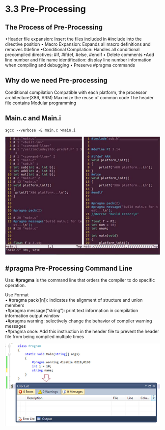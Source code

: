 # 3.3 Pre-Processing



## The Process of Pre-Processing

•Header file expansion: Insert the files included in #include into the directive position
• Macro Expansion: Expands all macro definitions and removes #define
•Conditional Compilation: Handles all conditional precompiled directives: #if, #ifdef, #else, #endif
• Delete comments
•Add line number and file name identification: display line number information when compiling and debugging
• Preserve #pragma commands

## Why do we need Pre-processing

Conditional compilation
	Compatible with each platform, the processor architecture(X86, ARM)
	Maximize the reuse of common code
The header file contains
	Modular programming

## Main.c and Main.i

```
$gcc --verbose -E main.c >main.i
```

![01](https://github.com/knightsummon/02-Computer-underlying-programming-and-system-optimization/blob/main/03%20Compile%20Linking%20and%20Run%20the%20Program/3.3%20Pre-Processing.assets/01.jpg)

## #pragma Pre-Processing Command Line

Use: **#pragma** is the command line that orders the compiler to do specific operation.

Use Format  
• #pragma pack([n]): Indicates the alignment of structure and union members  
•#pragma message(“string”): print text information in compilation information output window  
•#pragma warning: selectively change the behavior of compiler warning messages  
•#pragma once: Add this instruction in the header file to prevent the header file from being compiled multiple times  

![02](https://github.com/knightsummon/02-Computer-underlying-programming-and-system-optimization/blob/main/03%20Compile%20Linking%20and%20Run%20the%20Program/3.3%20Pre-Processing.assets/02-1690232471630-3.jpg)
